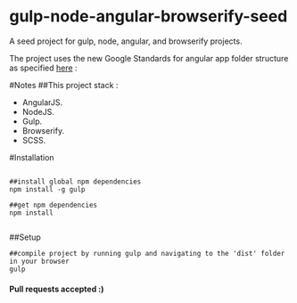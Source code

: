 gulp-node-angular-browserify-seed
============================

A seed project for gulp, node, angular, and browserify projects.

The project uses the new Google Standards for angular app folder structure as specified
[here](https://docs.google.com/document/d/1XXMvReO8-Awi1EZXAXS4PzDzdNvV6pGcuaF4Q9821Es/pub) :

#Notes
##This project stack :
*   AngularJS.
*   NodeJS.
*   Gulp.
*   Browserify.
*   SCSS.


#Installation
```

##install global npm dependencies
npm install -g gulp

##get npm dependencies
npm install


```
##Setup
```
##compile project by running gulp and navigating to the 'dist' folder in your browser
gulp
```

#### Pull requests accepted :)
